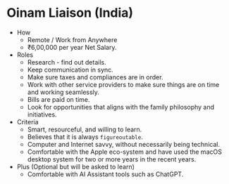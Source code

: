 # Oinam Liaison (India)

- How
	+ Remote / Work from Anywhere
	+ ₹6,00,000 per year Net Salary.
- Roles
	+ Research - find out details.
	+ Keep communication in sync.
	+ Make sure taxes and compliances are in order.
	+ Work with other service providers to make sure things are on time and working seamlessly.
	+ Bills are paid on time.
	+ Look for opportunities that aligns with the family philosophy and initiatives.
- Criteria
	+ Smart, resourceful, and willing to learn.
	+ Believes that it is always `figureoutable`.
	+ Computer and Internet savvy, without necessarily being technical.
	+ Comfortable with the Apple eco-system and have used the macOS desktop system for two or more years in the recent years.
- Plus (Optional but will be asked to learn)
	+ Comfortable with AI Assistant tools such as ChatGPT.